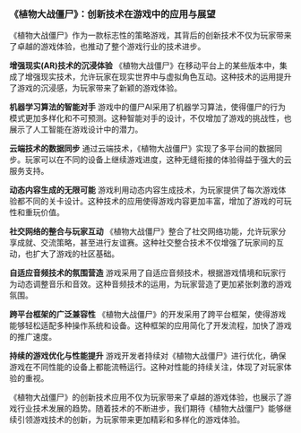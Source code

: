 ### 《植物大战僵尸》：创新技术在游戏中的应用与展望

《植物大战僵尸》作为一款标志性的策略游戏，其背后的创新技术不仅为玩家带来了卓越的游戏体验，也推动了整个游戏行业的技术进步。

**增强现实(AR)技术的沉浸体验**
《植物大战僵尸》在移动平台上的某些版本中，集成了增强现实技术，允许玩家在现实世界中与虚拟角色互动。这种技术的运用提升了游戏的沉浸感，为玩家带来了新颖的游戏体验。

**机器学习算法的智能对手**
游戏中的僵尸AI采用了机器学习算法，使得僵尸的行为模式更加多样化和不可预测。这种智能对手的设计，不仅增加了游戏的挑战性，也展示了人工智能在游戏设计中的潜力。

**云端技术的数据同步**
通过云端技术，《植物大战僵尸》实现了多平台间的数据同步。玩家可以在不同的设备上继续游戏进度，这种无缝衔接的体验得益于强大的云服务支持。

**动态内容生成的无限可能**
游戏利用动态内容生成技术，为玩家提供了每次游戏体验都不同的关卡设计。这种技术的应用使得游戏内容更加丰富，增加了游戏的可玩性和重玩价值。

**社交网络的整合与玩家互动**
《植物大战僵尸》整合了社交网络功能，允许玩家分享成就、交流策略，甚至进行友谊赛。这种社交整合技术不仅增强了玩家间的互动，也扩大了游戏的社区基础。

**自适应音频技术的氛围营造**
游戏采用了自适应音频技术，根据游戏情境和玩家行为动态调整音乐和音效。这种音频技术的运用，为玩家营造了更加紧张刺激的游戏氛围。

**跨平台框架的广泛兼容性**
《植物大战僵尸》的开发采用了跨平台框架，使得游戏能够轻松适配多种操作系统和设备。这种框架的应用简化了开发流程，加快了游戏的推广速度。

**持续的游戏优化与性能提升**
游戏开发者持续对《植物大战僵尸》进行优化，确保游戏在不同性能的设备上都能流畅运行。这种对性能的持续关注，体现了对玩家体验的重视。

《植物大战僵尸》的创新技术应用不仅为玩家带来了卓越的游戏体验，也展示了游戏行业技术发展的趋势。随着技术的不断进步，我们期待《植物大战僵尸》能够继续引领游戏技术的创新，为玩家带来更加精彩和多样化的游戏体验。